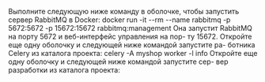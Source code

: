 Выполните следующую ниже команду в оболочке, чтобы запустить сервер RabbitMQ в Docker:
docker run -it --rm --name rabbitmq -p 5672:5672 -p 15672:15672 rabbitmq:management
Она запустит RabbitMQ на порту 5672 и веб-интерфейс управления на пор- ту 15672.
Откройте еще одну оболочку и следующей ниже командой запустите ра- ботника Celery из каталога проекта:
celery -A myshop worker -l info
Откройте еще одну оболочку и следующей ниже командой запустите сер- вер разработки из каталога проекта: